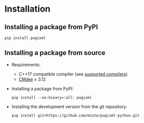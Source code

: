 # Installation

## Installing a package from PyPI

```{code-block} bash
pip install pugixml
```

## Installing a package from source

- Requirements:
  - C++17 compatible compiler (see [supported compilers](https://github.com/pybind/pybind11#supported-compilers))
  - [CMake](https://cmake.org/) ≥ 3.12

- Installing a package from PyPI:

  ```{code-block} bash
  pip install --no-binary=:all: pugixml
  ```

- Installing the development version from the git repository:

  ```{code-block} bash
  pip install git+https://github.com/miute/pugixml-python.git
  ```
